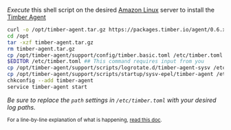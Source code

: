 *Execute* this shell script on the desired [Amazon Linux](https://aws.amazon.com/amazon-linux-ami/) server to install the [Timber Agent](/docs/platforms/other/agent)

```sh
curl -o /opt/timber-agent.tar.gz https://packages.timber.io/agent/0.6.x/linux-amd64/timber-agent-0.6.x-linux-amd64.tar.gz
cd /opt
tar -xzf timber-agent.tar.gz
rm timber-agent.tar.gz
cp /opt/timber-agent/support/config/timber.basic.toml /etc/timber.toml
$EDITOR /etc/timber.toml ## This command requires input from you
cp /opt/timber-agent/support/scripts/logrotate.d/timber-agent-sysv /etc/logrotate.d/timber-agent
cp /opt/timber-agent/support/scripts/startup/sysv-epel/timber-agent /etc/rc.d/init.d/
chkconfig --add timber-agent
service timber-agent start
```

*Be sure to replace the `path` settings in `/etc/timber.toml` with your desired log paths.*

<small>For a line-by-line explanation of what is happening, [read this doc](/docs/platforms/linux/installation/amazon-linux/line-by-line-explanation).</small>
